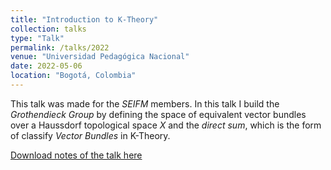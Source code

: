 ```yaml
---
title: "Introduction to K-Theory"
collection: talks
type: "Talk"
permalink: /talks/2022
venue: "Universidad Pedagógica Nacional"
date: 2022-05-06
location: "Bogotá, Colombia"
---
```


This talk was made for the <i>SEIFM</i> members. In this talk I build the <i>Grothendieck Group</i> by defining the space of equivalent vector bundles over a Haussdorf topological space <i>X</i> and the <i>direct sum</i>, which is the form of classify <i>Vector Bundles</i> in K-Theory.

[Download notes of the talk here](/files/K-Theory.pdf)